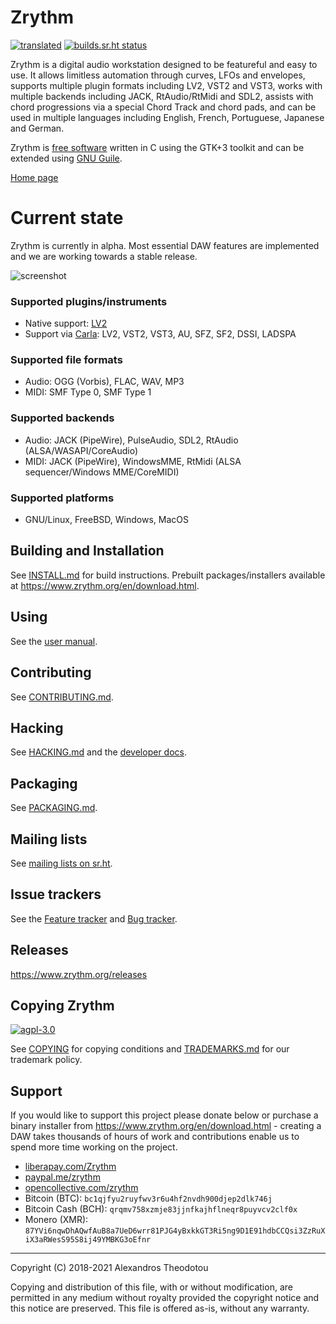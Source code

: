 Zrythm
======

[![translated](https://hosted.weblate.org/widgets/zrythm/-/svg-badge.svg "Translation Status")](https://hosted.weblate.org/engage/zrythm/?utm_source=widget)
[![builds.sr.ht status](https://builds.sr.ht/~alextee/zrythm.svg)](https://builds.sr.ht/~alextee/zrythm?)

Zrythm is a digital audio workstation designed to be
featureful and easy to use. It allows limitless
automation through curves, LFOs and envelopes,
supports multiple plugin formats including LV2, VST2
and VST3, works with multiple backends including
JACK, RtAudio/RtMidi and SDL2, assists with chord
progressions via a special Chord Track and chord
pads, and can be used in multiple languages
including English, French, Portuguese, Japanese and
German.

Zrythm is [free software](https://www.gnu.org/philosophy/free-sw.html)
written in C using the GTK+3 toolkit and can be
extended using [GNU Guile](https://www.gnu.org/software/guile/).

[Home page](https://www.zrythm.org)

# Current state

Zrythm is currently in alpha. Most essential
DAW features are implemented and we are working
towards a stable release.

![screenshot](https://www.zrythm.org/static/images/screenshots/aug-1-2021.png)

### Supported plugins/instruments
- Native support: [LV2](https://lv2plug.in/)
- Support via [Carla](https://github.com/falkTX/Carla/): LV2, VST2, VST3, AU, SFZ, SF2, DSSI, LADSPA

### Supported file formats
- Audio: OGG (Vorbis), FLAC, WAV, MP3
- MIDI: SMF Type 0, SMF Type 1

### Supported backends
- Audio: JACK (PipeWire), PulseAudio, SDL2, RtAudio (ALSA/WASAPI/CoreAudio)
- MIDI: JACK (PipeWire), WindowsMME, RtMidi (ALSA sequencer/Windows MME/CoreMIDI)

### Supported platforms
- GNU/Linux, FreeBSD, Windows, MacOS

## Building and Installation
See [INSTALL.md](INSTALL.md) for build instructions.
Prebuilt packages/installers available at
<https://www.zrythm.org/en/download.html>.

## Using
See the [user manual](http://manual.zrythm.org/).

## Contributing
See [CONTRIBUTING.md](CONTRIBUTING.md).

## Hacking
See [HACKING.md](HACKING.md) and the
[developer docs](https://docs.zrythm.org/).

## Packaging
See [PACKAGING.md](PACKAGING.md).

## Mailing lists
See [mailing lists on sr.ht](https://sr.ht/~alextee/zrythm/lists).

## Issue trackers
See the [Feature tracker](https://todo.sr.ht/~alextee/zrythm-feature) and [Bug tracker](https://todo.sr.ht/~alextee/zrythm-bug).

## Releases
<https://www.zrythm.org/releases>

## Copying Zrythm
[![agpl-3.0](https://www.gnu.org/graphics/agplv3-with-text-162x68.png)](https://www.gnu.org/licenses/agpl-3.0)

See [COPYING](COPYING) for copying conditions and
[TRADEMARKS.md](TRADEMARKS.md) for our trademark
policy.

## Support
If you would like to support this project please
donate below or purchase a binary installer from
<https://www.zrythm.org/en/download.html> - creating
a DAW takes thousands of hours of work and
contributions enable us to spend more time working
on the project.

- [liberapay.com/Zrythm](https://liberapay.com/Zrythm/donate)
- [paypal.me/zrythm](https://paypal.me/zrythm)
- [opencollective.com/zrythm](https://opencollective.com/zrythm/donate)
- Bitcoin (BTC): `bc1qjfyu2ruyfwv3r6u4hf2nvdh900djep2dlk746j`
- Bitcoin Cash (BCH): `qrqmv758xzmje83jjnfkajhflneqr8puyvcv2clf0x `
- Monero (XMR): `87YVi6nqwDhAQwfAuB8a7UeD6wrr81PJG4yBxkkGT3Ri5ng9D1E91hdbCCQsi3ZzRuXiX3aRWesS95S8ij49YMBKG3oEfnr`

----

Copyright (C) 2018-2021 Alexandros Theodotou

Copying and distribution of this file, with or without modification,
are permitted in any medium without royalty provided the copyright
notice and this notice are preserved.  This file is offered as-is,
without any warranty.
